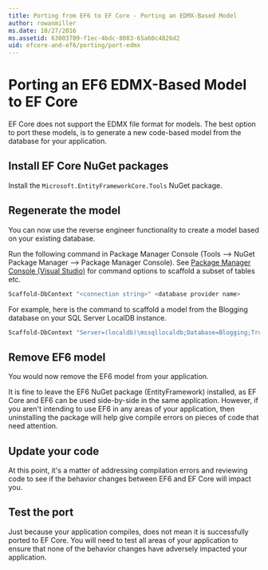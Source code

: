 ```yaml
---
title: Porting from EF6 to EF Core - Porting an EDMX-Based Model
author: rowanmiller
ms.date: 10/27/2016
ms.assetid: 63003709-f1ec-4bdc-8083-65a60c4826d2
uid: efcore-and-ef6/porting/port-edmx
---
```

# Porting an EF6 EDMX-Based Model to EF Core

EF Core does not support the EDMX file format for models. The best option to port these models, is to generate a new code-based model from the database for your application.

## Install EF Core NuGet packages

Install the `Microsoft.EntityFrameworkCore.Tools` NuGet package.

## Regenerate the model

You can now use the reverse engineer functionality to create a model based on your existing database.

Run the following command in Package Manager Console (Tools –> NuGet Package Manager –> Package Manager Console). See [Package Manager Console (Visual Studio)](../../core/miscellaneous/cli/powershell.md) for command options to scaffold a subset of tables etc.

``` powershell
Scaffold-DbContext "<connection string>" <database provider name>
```

For example, here is the command to scaffold a model from the Blogging database on your SQL Server LocalDB instance.

``` powershell
Scaffold-DbContext "Server=(localdb)\mssqllocaldb;Database=Blogging;Trusted_Connection=True;" Microsoft.EntityFrameworkCore.SqlServer
```

## Remove EF6 model

You would now remove the EF6 model from your application.

It is fine to leave the EF6 NuGet package (EntityFramework) installed, as EF Core and EF6 can be used side-by-side in the same application. However, if you aren't intending to use EF6 in any areas of your application, then uninstalling the package will help give compile errors on pieces of code that need attention.

## Update your code

At this point, it's a matter of addressing compilation errors and reviewing code to see if the behavior changes between EF6 and EF Core will impact you.

## Test the port

Just because your application compiles, does not mean it is successfully ported to EF Core. You will need to test all areas of your application to ensure that none of the behavior changes have adversely impacted your application.
